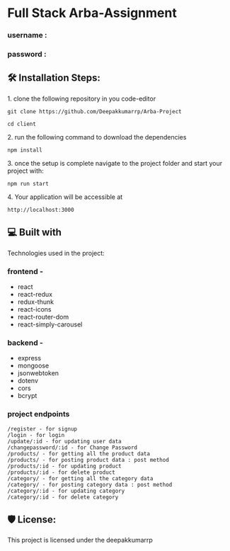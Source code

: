 <h1 text-align="center" id="title">Full Stack Arba-Assignment</h1> 

### username : 
### password : 

<!-- <h2>🚀 Demo</h2> -->

<!-- ### screenshots 
![image]()

![image]()

![image]()

![image]()

![image]()

![image]()

![image]()

![image]()

![image]()

![image]() -->


<h2>🛠️ Installation Steps:</h2>

<p>1. clone the following repository in you code-editor</p>

```
git clone https://github.com/Deepakkumarrp/Arba-Project
```
```
cd client
```

<p>2. run the following command to download the dependencies</p>

```
npm install
```

<p>3. once the setup is complete navigate to the project folder and start your project with:</p>

```
npm run start
```

<p>4. Your application will be accessible at</p>

```
http://localhost:3000
```

  
  
<h2>💻 Built with</h2>

Technologies used in the project:

### frontend -
*   react
*   react-redux
*   redux-thunk
*   react-icons
*   react-router-dom
*   react-simply-carousel
### backend -
*   express
*   mongoose
*   jsonwebtoken
*   dotenv
*   cors
*   bcrypt

### project endpoints 
```
/register - for signup
/login - for login
/update/:id - for updating user data
/changepassword/:id - for Change Password
/products/ - for getting all the product data
/products/ - for posting product data : post method
/products/:id - for updating product
/products/:id - for delete product
/category/ - for getting all the category data
/category/ - for posting category data : post method
/category/:id - for updating category
/category/:id - for delete category
```


<h2>🛡️ License:</h2>

This project is licensed under the deepakkumarrp
